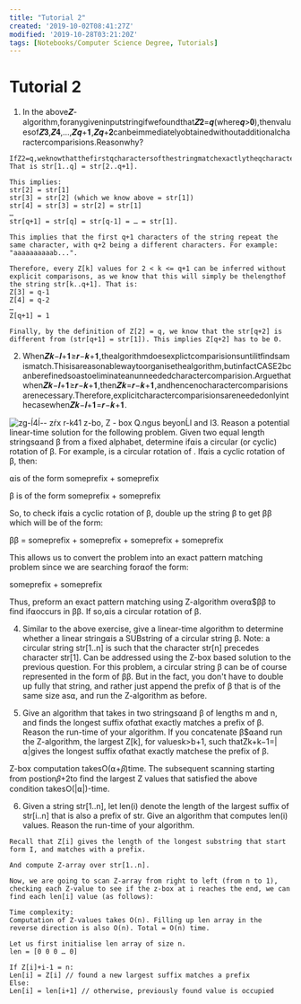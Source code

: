 ```yaml
---
title: "Tutorial 2"
created: '2019-10-02T08:41:27Z'
modified: '2019-10-28T03:21:20Z'
tags: [Notebooks/Computer Science Degree, Tutorials]
---
```


# Tutorial 2

1. In the above𝒁-algorithm,foranygiveninputstringifwefoundthat𝒁𝟐=𝒒(where𝒒>𝟎),thenvaluesof𝒁𝟑,𝒁𝟒,…,𝒁𝒒+𝟏,𝒁𝒒+𝟐canbeimmediatelyobtainedwithoutadditionalcharactercomparisions.Reasonwhy?
```
IfZ2=q,weknowthatthefirstqcharactersofthestringmatchexactlytheqcharactersstartingfromk=2. That is str[1..q] = str[2..q+1].
```

 
```
This implies:
str[2] = str[1]
str[3] = str[2] (which we know above = str[1])
str[4] = str[3] = str[2] = str[1]
…
str[q+1] = str[q] = str[q-1] = … = str[1].
```

 
```
This implies that the first q+1 characters of the string repeat the same character, with q+2 being a different characters. For example:  "aaaaaaaaaab...".
```

 
```
Therefore, every Z[k] values for 2 < k <= q+1 can be inferred without explicit comparisons, as we know that this will simply be thelengthof the string str[k..q+1]. That is:
Z[3] = q-1
Z[4] = q-2
…
Z[q+1] = 1
```

 
```
Finally, by the definition of Z[2] = q, we know that the str[q+2] is different from (str[q+1] = str[1]). This implies Z[q+2] has to be 0.
```

2. When𝒁𝒌−𝒍+𝟏≥𝒓−𝒌+𝟏,thealgorithmdoesexplictcomparisionsuntilitfindsamismatch.Thisisareasonablewaytoorganisethealgorithm,butinfactCASE2bcanberefinedsoastoeliminateanunneededcharactercomparision.Arguethatwhen𝒁𝒌−𝒍+𝟏≥𝒓−𝒌+𝟏,then𝒁𝒌=𝒓−𝒌+𝟏,andhencenocharactercomparisionsarenecessary.Therefore,explicitcharactercomparisionsareneededonlyinthecasewhen𝒁𝒌−𝒍+𝟏=𝒓−𝒌+𝟏.
 
![zg-ĺ4ĺ-- 
zŕx 
r-k41 
z-bo, 
Z - box 
Q.ngus 
beyonĹl 
and I ](@attachment/395a17d2-7d2b-4ba4-a1f5-808723393980.png)3. Reason a potential linear-time solution for the following problem. Given two equal length strings⍺and β from a fixed alphabet, determine if⍺is a circular (or cyclic) rotation of β. For example, 
is a circular rotation of 
.
If⍺is a cyclic rotation of β, then:

⍺is of the form someprefix + someprefix

β is of the form someprefix + someprefix

 
So, to check if⍺is a cyclic rotation of β, double up the string β to get ββ which will be of the form:

ββ = someprefix + someprefix + someprefix + someprefix

 
This allows us to convert the problem into an exact pattern matching problem since we are searching for⍺of the form:

someprefix + someprefix

 
Thus, preform an exact pattern matching using Z-algorithm over⍺$ββ to find if⍺occurs in ββ. If so,⍺is a circular rotation of β.

4. Similar to the above exercise, give a linear-time algorithm to determine whether a linear string⍺is a SUBstring of a circular string β. Note: a circular string str[1..n] is such that the character str[n] precedes character str[1].
Can be addressed using the Z-box based solution to the previous question. For this problem, a circular string β can be of course represented in the form of ββ. But in the fact, you don't have to double up fully that string, and rather just append the prefix of β that is of the same size as⍺, and run the Z-algorithm as before.

5. Give an algorithm that takes in two strings⍺and β of lengths m and n, and finds the longest suffix of⍺that exactly matches a prefix of β. Reason the run-time of your algorithm.
If you concatenate β$⍺and run the Z-algorithm, the largest Z[k], for valuesk>b+1, such thatZk+k−1=|⍺|gives the longest suffix of⍺that exactly matchese the prefix of β.

 
Z-box computation takesO(⍺+𝛽)time. The subsequent scanning starting from postion𝛽+2to find the largest Z values that satisfied the above condition takesO(|⍺|)-time.

6. Given a string str[1..n], let len(i) denote the length of the largest suffix of str[i..n] that is also a prefix of str. Give an algorithm that computes len(i) values. Reason the run-time of your algorithm.
```
Recall that Z[i] gives the length of the longest substring that start form I, and matches with a prefix.
```

 
```
And compute Z-array over str[1..n].
```

 
```
Now, we are going to scan Z-array from right to left (from n to 1), checking each Z-value to see if the z-box at i reaches the end, we can find each len[i] value (as follows):
```

 
 
```
Time complexity:
Computation of Z-values takes O(n). Filling up len array in the reverse direction is also O(n). Total = O(n) time.
```

 
 
 
 
 
 
 
 
 
 
```
Let us first initialise len array of size n.
len = [0 0 0 … 0]
```

 
 
```
If Z[i]+i-1 = n:
Len[i] = Z[i] // found a new largest suffix matches a prefix
Else:
Len[i] = len[i+1] // otherwise, previously found value is occupied
```

 
